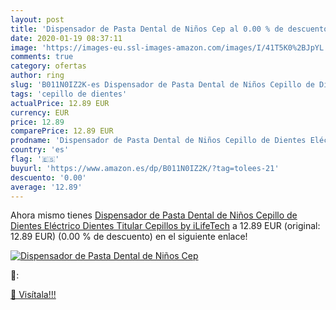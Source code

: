 ```yaml
---
layout: post
title: 'Dispensador de Pasta Dental de Niños Cep al 0.00 % de descuento'
date: 2020-01-19 08:37:11
image: 'https://images-eu.ssl-images-amazon.com/images/I/41T5K0%2BJpYL._SL200_.jpg'
comments: true
category: ofertas
author: ring
slug: 'B011N0IZ2K-es Dispensador de Pasta Dental de Niños Cepillo de Dientes...'
tags: 'cepillo de dientes'
actualPrice: 12.89 EUR
currency: EUR
price: 12.89
comparePrice: 12.89 EUR
prodname: 'Dispensador de Pasta Dental de Niños Cepillo de Dientes Eléctrico Dientes Titular Cepillos by iLifeTech'
country: 'es'
flag: '🇪🇸'
buyurl: 'https://www.amazon.es/dp/B011N0IZ2K/?tag=tolees-21'
descuento: '0.00'
average: '12.89'
---
```


Ahora mismo tienes [Dispensador de Pasta Dental de Niños Cepillo de Dientes Eléctrico Dientes Titular Cepillos by iLifeTech](https://www.amazon.es/dp/B011N0IZ2K/?tag=tolees-21) a 12.89 EUR (original: 12.89 EUR) (0.00 %  de descuento) en el siguiente enlace!

[![Dispensador de Pasta Dental de Niños Cep](https://images-eu.ssl-images-amazon.com/images/I/41T5K0%2BJpYL._SL200_.jpg)](https://www.amazon.es/dp/B011N0IZ2K/?tag=tolees-21)

🔎:


[🛒 Visítala!!!](https://www.amazon.es/dp/B011N0IZ2K/?tag=tolees-21)
